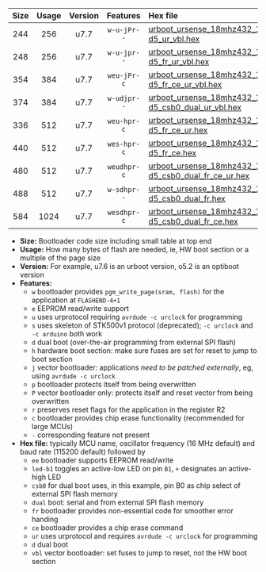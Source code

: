 |Size|Usage|Version|Features|Hex file|
|:-:|:-:|:-:|:-:|:--|
|244|256|u7.7|`w-u-jPr--`|[urboot_ursense_18mhz432_19200bps_led-d5_ur_vbl.hex](https://raw.githubusercontent.com/stefanrueger/urboot.hex/main/boards/ursense/fcpu_18mhz432/19200_bps/urboot_ursense_18mhz432_19200bps_led-d5_ur_vbl.hex)|
|248|256|u7.7|`w-u-jpr--`|[urboot_ursense_18mhz432_19200bps_led-d5_fr_ur_vbl.hex](https://raw.githubusercontent.com/stefanrueger/urboot.hex/main/boards/ursense/fcpu_18mhz432/19200_bps/urboot_ursense_18mhz432_19200bps_led-d5_fr_ur_vbl.hex)|
|354|384|u7.7|`weu-jPr-c`|[urboot_ursense_18mhz432_19200bps_ee_led-d5_fr_ce_ur_vbl.hex](https://raw.githubusercontent.com/stefanrueger/urboot.hex/main/boards/ursense/fcpu_18mhz432/19200_bps/urboot_ursense_18mhz432_19200bps_ee_led-d5_fr_ce_ur_vbl.hex)|
|374|384|u7.7|`w-udjpr--`|[urboot_ursense_18mhz432_19200bps_led-d5_csb0_dual_ur_vbl.hex](https://raw.githubusercontent.com/stefanrueger/urboot.hex/main/boards/ursense/fcpu_18mhz432/19200_bps/urboot_ursense_18mhz432_19200bps_led-d5_csb0_dual_ur_vbl.hex)|
|336|512|u7.7|`weu-hpr-c`|[urboot_ursense_18mhz432_19200bps_ee_led-d5_fr_ce_ur.hex](https://raw.githubusercontent.com/stefanrueger/urboot.hex/main/boards/ursense/fcpu_18mhz432/19200_bps/urboot_ursense_18mhz432_19200bps_ee_led-d5_fr_ce_ur.hex)|
|440|512|u7.7|`wes-hpr-c`|[urboot_ursense_18mhz432_19200bps_ee_led-d5_fr_ce.hex](https://raw.githubusercontent.com/stefanrueger/urboot.hex/main/boards/ursense/fcpu_18mhz432/19200_bps/urboot_ursense_18mhz432_19200bps_ee_led-d5_fr_ce.hex)|
|480|512|u7.7|`weudhpr-c`|[urboot_ursense_18mhz432_19200bps_ee_led-d5_csb0_dual_fr_ce_ur.hex](https://raw.githubusercontent.com/stefanrueger/urboot.hex/main/boards/ursense/fcpu_18mhz432/19200_bps/urboot_ursense_18mhz432_19200bps_ee_led-d5_csb0_dual_fr_ce_ur.hex)|
|488|512|u7.7|`w-sdhpr--`|[urboot_ursense_18mhz432_19200bps_led-d5_csb0_dual_fr.hex](https://raw.githubusercontent.com/stefanrueger/urboot.hex/main/boards/ursense/fcpu_18mhz432/19200_bps/urboot_ursense_18mhz432_19200bps_led-d5_csb0_dual_fr.hex)|
|584|1024|u7.7|`wesdhpr-c`|[urboot_ursense_18mhz432_19200bps_ee_led-d5_csb0_dual_fr_ce.hex](https://raw.githubusercontent.com/stefanrueger/urboot.hex/main/boards/ursense/fcpu_18mhz432/19200_bps/urboot_ursense_18mhz432_19200bps_ee_led-d5_csb0_dual_fr_ce.hex)|

- **Size:** Bootloader code size including small table at top end
- **Usage:** How many bytes of flash are needed, ie, HW boot section or a multiple of the page size
- **Version:** For example, u7.6 is an urboot version, o5.2 is an optiboot version
- **Features:**
  + `w` bootloader provides `pgm_write_page(sram, flash)` for the application at `FLASHEND-4+1`
  + `e` EEPROM read/write support
  + `u` uses urprotocol requiring `avrdude -c urclock` for programming
  + `s` uses skeleton of STK500v1 protocol (deprecated); `-c urclock` and `-c arduino` both work
  + `d` dual boot (over-the-air programming from external SPI flash)
  + `h` hardware boot section: make sure fuses are set for reset to jump to boot section
  + `j` vector bootloader: applications *need to be patched externally*, eg, using `avrdude -c urclock`
  + `p` bootloader protects itself from being overwritten
  + `P` vector bootloader only: protects itself and reset vector from being overwritten
  + `r` preserves reset flags for the application in the register R2
  + `c` bootloader provides chip erase functionality (recommended for large MCUs)
  + `-` corresponding feature not present
- **Hex file:** typically MCU name, oscillator frequency (16 MHz default) and baud rate (115200 default) followed by
  + `ee` bootloader supports EEPROM read/write
  + `led-b1` toggles an active-low LED on pin `B1`, `+` designates an active-high LED
  + `csb0` for dual boot uses, in this example, pin B0 as chip select of external SPI flash memory
  + `dual` boot: serial and from external SPI flash memory
  + `fr` bootloader provides non-essential code for smoother error handing
  + `ce` bootloader provides a chip erase command
  + `ur` uses urprotocol and requires `avrdude -c urclock` for programming
  + `d` dual boot
  + `vbl` vector bootloader: set fuses to jump to reset, not the HW boot section

